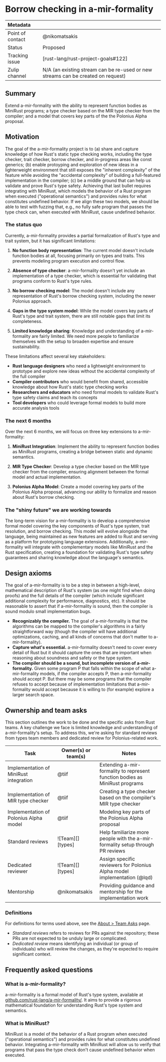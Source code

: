 # Borrow checking in a-mir-formality

| Metadata         |                                                                                  |
|:-----------------|----------------------------------------------------------------------------------|
| Point of contact | @nikomatsakis                                                                    |
| Status           | Proposed                                                                         |
| Tracking issue   | [rust-lang/rust-project-goals#122]                                               |
| Zulip channel    | N/A (an existing stream can be re-used or new streams can be created on request) |
## Summary

Extend a-mir-formality with the ability to represent function bodies as MiniRust programs; a type checker based on the MIR type checker from the compiler; and a model that covers key parts of the the Polonius Alpha proposal.

## Motivation

The goal of the a-mir-formality project is to (a) share and capture knowledge of how Rust's static type checking works, including the type checker, trait checker, borrow checker, and in-progress areas like const generics; (b) enable protoyping and exploration of new ideas in a lighterweight environment that still exposes the "inherent complexity" of the feature while avoiding the "accidental complexity" of building a full-featured implementation in the compiler; (c) be a middle ground that can help us validate and prove Rust's type safety. Achieving that last bullet requires integrating with MiniRust, which models the behavior of a Rust program when executed ("operational semantics") and provides rules for what constitutes undefined behavior. If we align these two models, we should be able to test with fuzzing that, e.g., no fully safe program that passes the type check can, when executed with MiniRust, cause undefined behavior.

### The status quo

Currently, a-mir-formality provides a partial formalization of Rust's type and trait system, but it has significant limitations:

1. **No function body representation**: The current model doesn't include function bodies at all, focusing primarily on types and traits. This prevents modeling program execution and control flow.

2. **Absence of type checker**: a-mir-formality doesn't yet include an implementation of a type checker, which is essential for validating that programs conform to Rust's type rules.

3. **No borrow checking model**: The model doesn't include any representation of Rust's borrow checking system, including the newer Polonius approach.

4. **Gaps in the type system model**: While the model covers key parts of Rust's type and trait system, there are still notable gaps that limit its completeness.

5. **Limited knowledge sharing**: Knowledge and understanding of a-mir-formality are fairly limited. We need more people to familiarize themselves with the setup to broaden expertise and ensure sustainability.

These limitations affect several key stakeholders:

- **Rust language designers** who need a lightweight environment to prototype and explore new ideas without the accidental complexity of the full compiler
- **Compiler contributors** who would benefit from shared, accessible knowledge about how Rust's static type checking works
- **Researchers and educators** who need formal models to validate Rust's type safety claims and teach its concepts
- **Tool developers** who could leverage formal models to build more accurate analysis tools

### The next 6 months

Over the next 6 months, we will focus on three key extensions to a-mir-formality:

1. **MiniRust Integration**: Implement the ability to represent function bodies as MiniRust programs, creating a bridge between static and dynamic semantics.

2. **MIR Type Checker**: Develop a type checker based on the MIR type checker from the compiler, ensuring alignment between the formal model and actual implementation.

3. **Polonius Alpha Model**: Create a model covering key parts of the Polonius Alpha proposal, advancing our ability to formalize and reason about Rust's borrow checking.

### The "shiny future" we are working towards

The long-term vision for a-mir-formality is to develop a comprehensive formal model covering the key components of Rust's type system, trait resolution, and borrow checking. This model will evolve alongside the language, being maintained as new features are added to Rust and serving as a platform for prototyping language extensions. Additionally, a-mir-formality will integrate with complementary models like MiniRust and the Rust specification, creating a foundation for validating Rust's type safety guarantees and sharing knowledge about the language's semantics.

## Design axioms

The goal of a-mir-formality is to be a step in between a high-level, mathematical description of Rust's system (as one might find when doing proofs) and the full details of the compiler (which include significant additional complexity for performance, diagnostics, etc). It should be reasonable to assert that if a-mir-formality is sound, then the compiler is sound modulo small implementation bugs.

* **Recognizably the compiler.** The goal of a-mir-formality is that the algorithms can be mapped to the compiler's algorithms in a fairly straightforward way (though the compiler will have additional optimizations, caching, and all kinds of concerns that don't matter to a-mir-formality).
* **Capture what's essential.** a-mir-formality doesn't need to cover every detail of Rust but it should capture the ones that are important when reasoning about soundness and safety or the type system.
* **The compiler should be a sound, but incomplete version of a-mir-formality.** Given some program P that falls within the scope of what a-mir-formality models, if the compiler accepts P, then a-mir-formality should accept P. But there may be some programs that the compiler refuses to accept because of implementation limitations that a-mir-formality would accept because it is willing to (for example) explore a larger search space.

[da]: ../about/design_axioms.md

## Ownership and team asks

This section outlines the work to be done and the specific asks from Rust teams. A key challenge we face is limited knowledge and understanding of a-mir-formality's setup. To address this, we're asking for standard reviews from types team members and dedicated review for Polonius-related work.

| Task                                      | Owner(s) or team(s)                | Notes |
|-------------------------------------------|-----------------------------------|-------|
| Implementation of MiniRust integration    | @tiif                             | Extending a-mir-formality to represent function bodies as MiniRust programs |
| Implementation of MIR type checker        | @tiif                             | Creating a type checker based on the compiler's MIR type checker |
| Implementation of Polonius Alpha model    | @tiif                             | Modeling key parts of the Polonius Alpha proposal |
| Standard reviews                          | ![Team][] [types]                 | Help familiarize more people with the a-mir-formality setup through PR reviews |
| Dedicated reviewer                        | ![Team][] [types]                 | Assign specific reviewers for Polonius Alpha model implementation (@lqd) |
| Mentorship                                | @nikomatsakis                     | Providing guidance and mentorship for the implementation work |

### Definitions

For definitions for terms used above, see the [About > Team Asks](https://rust-lang.github.io/rust-project-goals/about/team_asks.html) page.

* *Standard reviews* refers to reviews for PRs against the repository; these PRs are not expected to be unduly large or complicated.
* *Dedicated review* means identifying an individual (or group of individuals) who will review the changes, as they're expected to require significant context.

## Frequently asked questions

### What is a-mir-formality?

a-mir-formality is a formal model of Rust's type system, available at [github.com/rust-lang/a-mir-formality/](https://github.com/rust-lang/a-mir-formality/). It aims to provide a rigorous mathematical foundation for understanding Rust's type system and semantics.

### What is MiniRust?

MiniRust is a model of the behavior of a Rust program when executed ("operational semantics") and provides rules for what constitutes undefined behavior. Integrating a-mir-formality with MiniRust will allow us to verify that programs that pass the type check don't cause undefined behavior when executed.
